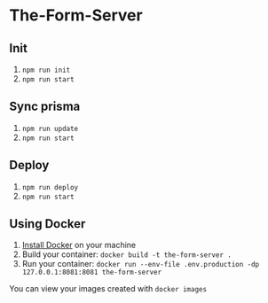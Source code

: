 # The-Form-Server

## Init
1. `npm run init`
2. `npm run start`

## Sync prisma
1. `npm run update`
2. `npm run start`

## Deploy
1. `npm run deploy`
2. `npm run start`

## Using Docker

1. [Install Docker](https://docs.docker.com/get-docker/) on your machine
2. Build your container: `docker build -t the-form-server .`
3. Run your container: `docker run --env-file .env.production -dp 127.0.0.1:8081:8081 the-form-server`

You can view your images created with `docker images`
